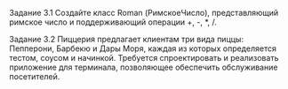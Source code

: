 Задание 3.1 Создайте класс Roman (РимскоеЧисло), представляющий римское число и поддерживающий операции +, -, *, /.

Задание 3.2 Пиццерия предлагает клиентам три вида пиццы: Пепперони, Барбекю и Дары Моря, каждая из которых определяется тестом, соусом и начинкой. Требуется спроектировать и реализовать приложение для терминала, позволяющее обеспечить обслуживание посетителей.